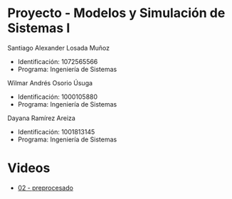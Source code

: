 # Proyecto - Modelos y Simulación de Sistemas I

Santiago Alexander Losada Muñoz  
  - Identificación: 1072565566  
  - Programa: Ingeniería de Sistemas

Wilmar Andrés Osorio Úsuga  
  - Identificación: 1000105880  
  - Programa: Ingeniería de Sistemas

Dayana Ramírez Areiza  
  - Identificación: 1001813145  
  - Programa: Ingeniería de Sistemas

# Videos

- [02 - preprocesado](https://youtu.be/t0xEZuyXfBs)
